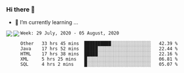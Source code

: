 ### Hi there 👋

- 🌱 I’m currently learning ...

<a href="https://github.com/anuraghazra/github-readme-stats">
  <img align="left" src="https://github-readme-stats.vercel.app/api?username=keyboardWithDream&show_icons=true&repo=github-readme-stats" />
</a>
<a href="https://github.com/anuraghazra/convoychat">
  <img align="left" src="https://github-readme-stats.vercel.app/api/top-langs/?username=keyboardWithDream&layout=compact&repo=convoychat" />
</a>



<!--START_SECTION:waka-->
```text
Week: 29 July, 2020 - 05 August, 2020

Other   33 hrs 45 mins  ██████████░░░░░░░░░░░░░░░   42.39 % 
Java    17 hrs 52 mins  █████░░░░░░░░░░░░░░░░░░░░   22.44 % 
HTML    17 hrs 38 mins  █████░░░░░░░░░░░░░░░░░░░░   22.16 % 
XML     5 hrs 25 mins   █░░░░░░░░░░░░░░░░░░░░░░░░   06.81 % 
SQL     4 hrs 2 mins    █░░░░░░░░░░░░░░░░░░░░░░░░   05.07 %
```
<!--END_SECTION:waka-->
